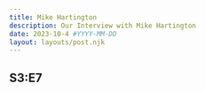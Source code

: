 ```yaml
---
title: Mike Hartington
description: Our Interview with Mike Hartington
date: 2023-10-4 #YYYY-MM-DD
layout: layouts/post.njk
---
```


## S3:E7
